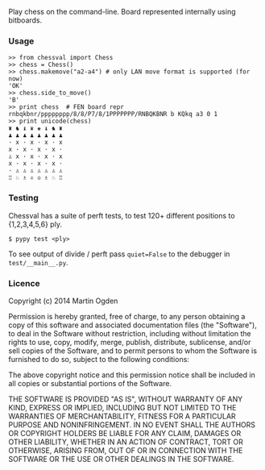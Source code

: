Play chess on the command-line. Board represented internally using bitboards.

### Usage

	>> from chessval import Chess
	>> chess = Chess()
	>> chess.makemove("a2-a4") # only LAN move format is supported (for now)
	'OK'
	>> chess.side_to_move()
	'B'
	>> print chess  # FEN board repr
	rnbqkbnr/pppppppp/8/8/P7/8/1PPPPPPP/RNBQKBNR b KQkq a3 0 1
	>> print unicode(chess)
	♜ ♞ ♝ ♛ ♚ ♝ ♞ ♜ 
	♟ ♟ ♟ ♟ ♟ ♟ ♟ ♟ 
	· x · x · x · x 
	x · x · x · x · 
	♙ x · x · x · x 
	x · x · x · x · 
	· ♙ ♙ ♙ ♙ ♙ ♙ ♙ 
	♖ ♘ ♗ ♕ ♔ ♗ ♘ ♖ 


### Testing

Chessval has a suite of perft tests, to test 120+ different positions to {1,2,3,4,5,6} ply.

	$ pypy test <ply>

To see output of divide / perft pass `quiet=False` to the debugger in `test/__main__.py`.

### Licence

Copyright (c) 2014 Martin Ogden


Permission is hereby granted, free of charge, to any person obtaining a copy of this software and associated documentation files (the "Software"), to deal in the Software without restriction, including without limitation the rights to use, copy, modify, merge, publish, distribute, sublicense, and/or sell copies of the Software, and to permit persons to whom the Software is furnished to do so, subject to the following conditions:

The above copyright notice and this permission notice shall be included in all copies or substantial portions of the Software.

THE SOFTWARE IS PROVIDED "AS IS", WITHOUT WARRANTY OF ANY KIND, EXPRESS OR IMPLIED, INCLUDING BUT NOT LIMITED TO THE WARRANTIES OF MERCHANTABILITY, FITNESS FOR A PARTICULAR PURPOSE AND NONINFRINGEMENT. IN NO EVENT SHALL THE AUTHORS OR COPYRIGHT HOLDERS BE LIABLE FOR ANY CLAIM, DAMAGES OR OTHER LIABILITY, WHETHER IN AN ACTION OF CONTRACT, TORT OR OTHERWISE, ARISING FROM, OUT OF OR IN CONNECTION WITH THE SOFTWARE OR THE USE OR OTHER DEALINGS IN THE SOFTWARE.
